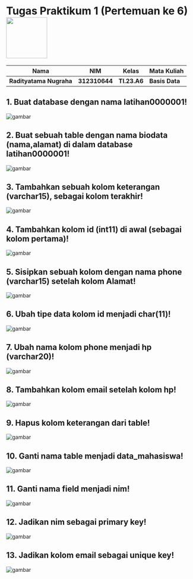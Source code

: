 # Tugas Praktikum 1 (Pertemuan ke 6) <img src=https://qph.fs.quoracdn.net/main-qimg-648763cc041459725b62108f4fdf5b91 width="110px">


|**Nama**|**NIM**|**Kelas**|**Mata Kuliah**|
|----|---|-----|------|
|**Radityatama Nugraha**|**312310644**|**TI.23.A6**|**Basis Data**|


## 1. Buat database dengan nama latihan0000001!

![gambar](dokumentasi1/ss1.png)

## 2. Buat sebuah table dengan nama biodata (nama,alamat) di dalam database latihan0000001!

![gambar](dokumentasi1/ss2.png)

## 3.	Tambahkan sebuah kolom keterangan (varchar15), sebagai kolom terakhir!

![gambar](dokumentasi1/ss3.png)

## 4.	Tambahkan kolom id (int11) di awal (sebagai kolom pertama)!

![gambar](dokumentasi1/ss4.png)

## 5.	Sisipkan sebuah kolom dengan nama phone (varchar15) setelah kolom Alamat!

![gambar](dokumentasi1/ss5.png)

## 6.	Ubah tipe data kolom id menjadi char(11)!

![gambar](dokumentasi1/ss6.png)

## 7.	Ubah nama kolom phone menjadi hp (varchar20)!

![gambar](dokumentasi1/ss7.png)

## 8.	Tambahkan kolom email setelah kolom hp!

![gambar](dokumentasi1/ss8.png)

## 9.	Hapus kolom keterangan dari table!

![gambar](dokumentasi1/ss9.png)

## 10. Ganti nama table menjadi data_mahasiswa!

![gambar](dokumentasi1/ss10.png)

## 11. Ganti nama field menjadi nim!

![gambar](dokumentasi1/ss11.png)

## 12. Jadikan nim sebagai primary key!

![gambar](dokumentasi1/ss12.png)

## 13. Jadikan kolom email sebagai unique key!

![gambar](dokumentasi1/ss13.png)
